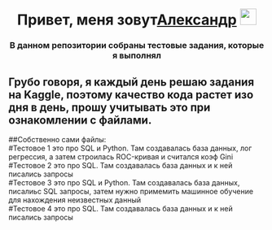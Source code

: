 <h1 align="center">Привет, меня зовут<a href="https://daniilshat.ru/" target="_blank">Александр</a> 
<img src="https://github.com/blackcater/blackcater/raw/main/images/Hi.gif" height="32"/></h1>
<h3 align="center">В данном репозитории собраны тестовые задания, которые я выполнял</h3>



## Грубо говоря, я каждый день решаю задания на Kaggle, поэтому качество кода растет изо дня в день, прошу учитывать это при ознакомлении с файлами.

##Собственно сами файлы: <br />
  #Тестовое 1 это про SQL и Python. Там создавалась база данных, лог регрессия, а затем строилась ROC-кривая и считался коэф Gini <br />
  #Тестовое 2 это про SQL. Там создавалась база данных и к ней писались запросы  <br />
  #Тестовое 3 это про SQL и Python. Там создавалась база данных, писалиьс SQL запросы, затем нужно примемить машинное обучение для нахождения неизвестных данный <br />
  #Тестовое 4 это про SQL. Там создавалась база данных и к ней писались запросы <br />
  

